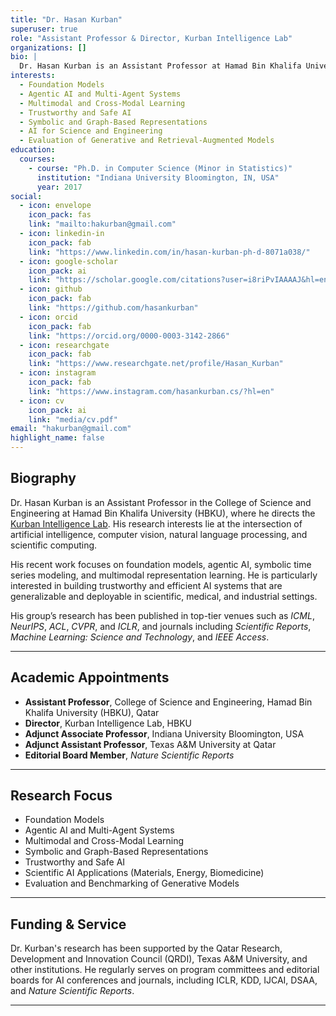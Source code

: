 ```yaml
---
title: "Dr. Hasan Kurban"
superuser: true
role: "Assistant Professor & Director, Kurban Intelligence Lab"
organizations: []
bio: |
  Dr. Hasan Kurban is an Assistant Professor at Hamad Bin Khalifa University (HBKU) and Director of the Kurban Intelligence Lab. His research focuses on foundation models, agentic AI, multimodal learning, symbolic AI, and AI for scientific discovery. His group develops reliable, interpretable, and efficient AI systems with applications in materials science, energy, and medicine. His work has been published in ICML, NeurIPS, ACL, CVPR, and ICLR and is supported by competitive funding from QRDI and Texas A&M University.
interests:
  - Foundation Models
  - Agentic AI and Multi-Agent Systems
  - Multimodal and Cross-Modal Learning
  - Trustworthy and Safe AI
  - Symbolic and Graph-Based Representations
  - AI for Science and Engineering
  - Evaluation of Generative and Retrieval-Augmented Models
education:
  courses:
    - course: "Ph.D. in Computer Science (Minor in Statistics)"
      institution: "Indiana University Bloomington, IN, USA"
      year: 2017
social:
  - icon: envelope
    icon_pack: fas
    link: "mailto:hakurban@gmail.com"
  - icon: linkedin-in
    icon_pack: fab
    link: "https://www.linkedin.com/in/hasan-kurban-ph-d-8071a038/"
  - icon: google-scholar
    icon_pack: ai
    link: "https://scholar.google.com/citations?user=i8riPvIAAAAJ&hl=en"
  - icon: github
    icon_pack: fab
    link: "https://github.com/hasankurban"
  - icon: orcid
    icon_pack: fab
    link: "https://orcid.org/0000-0003-3142-2866"
  - icon: researchgate
    icon_pack: fab
    link: "https://www.researchgate.net/profile/Hasan_Kurban"
  - icon: instagram
    icon_pack: fab
    link: "https://www.instagram.com/hasankurban.cs/?hl=en"
  - icon: cv
    icon_pack: ai
    link: "media/cv.pdf"
email: "hakurban@gmail.com"
highlight_name: false
---
```


## Biography

Dr. Hasan Kurban is an Assistant Professor in the College of Science and Engineering at Hamad Bin Khalifa University (HBKU), where he directs the [Kurban Intelligence Lab](https://kurbanintelligencelab.com). His research interests lie at the intersection of artificial intelligence, computer vision, natural language processing, and scientific computing.

His recent work focuses on foundation models, agentic AI, symbolic time series modeling, and multimodal representation learning. He is particularly interested in building trustworthy and efficient AI systems that are generalizable and deployable in scientific, medical, and industrial settings.

His group’s research has been published in top-tier venues such as *ICML*, *NeurIPS*, *ACL*, *CVPR*, and *ICLR*, and journals including *Scientific Reports*, *Machine Learning: Science and Technology*, and *IEEE Access*.

---

## Academic Appointments

- **Assistant Professor**, College of Science and Engineering, Hamad Bin Khalifa University (HBKU), Qatar  
- **Director**, Kurban Intelligence Lab, HBKU  
- **Adjunct Associate Professor**, Indiana University Bloomington, USA  
- **Adjunct Assistant Professor**, Texas A&M University at Qatar  
- **Editorial Board Member**, *Nature Scientific Reports*

---

## Research Focus

- Foundation Models  
- Agentic AI and Multi-Agent Systems  
- Multimodal and Cross-Modal Learning  
- Symbolic and Graph-Based Representations  
- Trustworthy and Safe AI  
- Scientific AI Applications (Materials, Energy, Biomedicine)  
- Evaluation and Benchmarking of Generative Models

---

## Funding & Service

Dr. Kurban's research has been supported by the Qatar Research, Development and Innovation Council (QRDI), Texas A&M University, and other institutions. He regularly serves on program committees and editorial boards for AI conferences and journals, including ICLR, KDD, IJCAI, DSAA, and *Nature Scientific Reports*.

---
